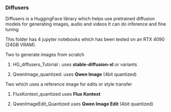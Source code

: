### Diffusers 

Diffusers is a HuggingFace library which helps use pretrained diffusion models for generating images, audio and videos
It can do inference and fine tuning

This folder has 4 jupyter notebooks which has been tested on an RTX 4090 (24GB VRAM). 

Two to generate images from scratch 

1. HG_diffusers_Tutorial : uses **stable-diffusion-xl** or variants
   
2. QwenImage_quantized:    uses **Qwen Image** (4bit quantized)

Two which uses a reference image for edits or style transfer 

1. FluxKontext_quantized  uses **Flux Kontext**

2. QwenImageEdit_Quantized uses **Qwen Image Edit** (4bit quantized) 




